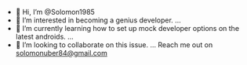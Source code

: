 - 👋 Hi, I’m @Solomon1985
- 👀 I’m interested in becoming a genius developer. ...
- 🌱 I’m currently learning how to set up mock developer options on the latest androids. ...
- 💞️ I’m looking to collaborate on this issue. ...
     Reach me out on solomonuber84@gmail.com

<!---
Solomon1985/Solomon1985 is a ✨ special ✨ repository because its `README.md` (this file) appears on your GitHub profile.
You can click the Preview link to take a look at your changes.
--->
